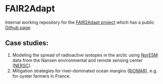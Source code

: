 # FAIR2Adapt 
Internal working repository for the [FAIR2Adapt project](https://eosc.eu/eu-project/fair2adapt/) which has a public [Github page](https://github.com/FAIR2Adapt).

## Case studies: 
1. Modeling the spread of radioactive isotopes in the arctic using [NorESM](https://noresm-docs.readthedocs.io/en/noresm2/faq/postp_plotting_faq.html#different-sea-ice-and-ocean-grid) data from the Nansen environmental and remote sensing center ([NERSC](https://nersc.no/)).
2. Mitigation strategies for river-dominated ocean margins ([RiOMAR](https://fair2adapt.github.io/Hack4RiOMAR/)), e.g. for oyster farmers in France.

